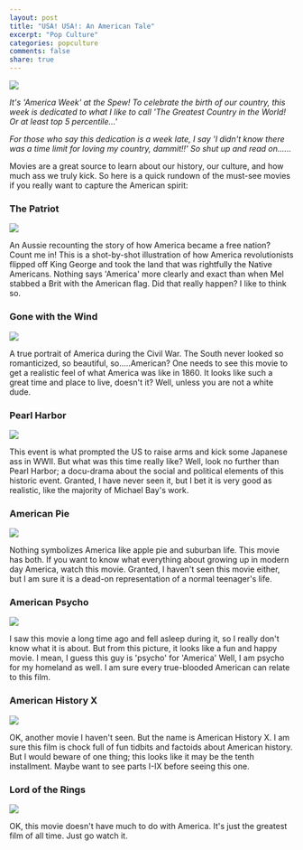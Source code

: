 ```yaml
---
layout: post
title: "USA! USA!: An American Tale"
excerpt: "Pop Culture"
categories: popculture
comments: false
share: true
---
```


![](https://brittanylarimoreofficial.files.wordpress.com/2013/07/1013841_10100432855620770_1945488083_n.jpg?w=585)


*It's 'America Week' at the Spew! To celebrate the birth of our country, this week is dedicated to what I like to call 'The Greatest Country in the World! Or at least top 5 percentile...'*

*For those who say this dedication is a week late, I say 'I didn't know there was a time limit for loving my country, dammit!!' So shut up and read on......*




Movies are a great source to learn about our history, our culture, and how much ass we truly kick. So here is a quick rundown of the must-see movies if you really want to capture the American spirit:


### The Patriot

![](http://www.conteco.com/images/RevWar/Patriot/Character%20Fig/MelwithFlag.jpg)


An Aussie recounting the story of how America became a free nation? Count me in! This is a shot-by-shot illustration of how America revolutionists flipped off King George and took the land that was rightfully the Native Americans. Nothing says 'America' more clearly and exact than when Mel stabbed a Brit with the American flag. Did that really happen? I like to think so.

### Gone with the Wind

![](https://upload.wikimedia.org/wikipedia/en/b/b3/Gone_With_The_Wind_1967_re-release.jpg)

A true portrait of America during the Civil War. The South never looked so romanticized, so beautiful, so.....American? One needs to see this movie to get a realistic feel of what America was like in 1860. It looks like such a great time and place to live, doesn't it? Well, unless you are not a white dude.


### Pearl Harbor


![](https://i.ytimg.com/vi/PkonQsWOOU4/movieposter.jpg)


This event is what prompted the US to raise arms and kick some Japanese ass in WWII. But what was this time really like? Well, look no further than Pearl Harbor; a docu-drama about the social and political elements of this historic event. Granted, I have never seen it, but I bet it is very good as realistic, like the majority of Michael Bay's work.


### American Pie


![](http://sim06.in.com/62/80012b419a8d9d4bbaeccac81811b025_pt_xl.jpg)

Nothing symbolizes America like apple pie and suburban life. This movie has both. If you want to know what everything about growing up in modern day America, watch this movie. Granted, I haven't seen this movie either, but I am sure it is a dead-on representation of a normal teenager's life.


### American Psycho

![](http://media.breitbart.com/media/2016/04/Christian-Bale-American-Psycho-e1461610473522-640x481.jpg)


I saw this movie a long time ago and fell asleep during it, so I really don't know what it is about. But from this picture, it looks like a fun and happy movie. I mean, I guess this guy is 'psycho' for 'America' Well, I am psycho for my homeland as well. I am sure every true-blooded American can relate to this film.

### American History X

![](http://ia.media-imdb.com/images/M/MV5BMjMzNDUwNTIyMF5BMl5BanBnXkFtZTcwNjMwNDg3OA@@._V1_.jpg)


OK, another movie I haven't seen. But the name is American History X. I am sure this film is chock full of fun tidbits and factoids about American history. But I would beware of one thing; this looks like it may be the tenth installment. Maybe want to see parts I-IX before seeing this one.

### Lord of the Rings

![](http://cdn.playbuzz.com/cdn/91c6e7ea-2ffb-4956-b571-ec1739cde1bc/8956622e-a156-460d-9bce-63bbc15b5a61.jpg)



OK, this movie doesn't have much to do with America. It's just the greatest film of all time. Just go watch it.


































